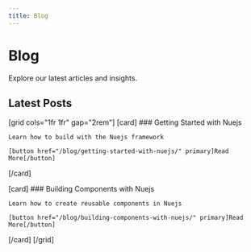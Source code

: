 ```yaml
---
title: Blog
---
```


# Blog

Explore our latest articles and insights.

## Latest Posts

[grid cols="1fr 1fr" gap="2rem"]
  [card]
    ### Getting Started with Nuejs

    Learn how to build with the Nuejs framework

    [button href="/blog/getting-started-with-nuejs/" primary]Read More[/button]
  [/card]

  [card]
    ### Building Components with Nuejs

    Learn how to create reusable components in Nuejs

    [button href="/blog/building-components-with-nuejs/" primary]Read More[/button]
  [/card]
[/grid]
